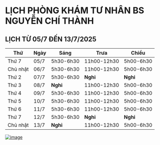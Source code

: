# LỊCH PHÒNG KHÁM TƯ NHÂN BS NGUYỄN CHÍ THÀNH

## LỊCH TỪ 05/7 ĐẾN 13/7/2025

|**Thứ** |**Ngày**|**Sáng** |**Trưa**   |**Chiều**|
|--      |--      |--       |--         |--       |    
|Thứ 7   |05/7    |5h30-6h30|11h00-12h30|5h00-6h30|    
|Chủ nhật|06/7    |5h30-6h30|11h00-12h30|5h00-6h30|    
|Thứ 2   |07/7    |5h30-6h30|**Nghỉ**   |**Nghỉ** |       
|Thứ 3   |08/7    |**Nghỉ** |11h00-12h30|5h00-6h30|    
|Thứ 4   |09/7    |5h30-6h30|11h00-12h30|5h00-6h30| 
|Thứ 5   |10/7    |5h30-6h30|11h00-12h30|5h00-6h30|   
|Thứ 6   |11/7    |5h30-6h30|11h00-12h30|5h00-6h30|
|Thứ 7   |12/7    |5h30-6h30|**Nghỉ**   |**Nghỉ** |       
|Chủ nhật|13/7    |**Nghỉ** |11h00-12h30|5h00-6h30|  

[![image](https://github.com/user-attachments/assets/2f609f2a-b7fc-4d55-9ec0-78d26efa6056)](https://sites.google.com/view/bsnguyenchithanh)

